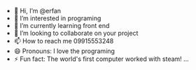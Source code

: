 - 👋 Hi, I’m @erfan
- 👀 I’m interested in programing
- 🌱 I’m currently learning front end
- 💞️ I’m looking to collaborate on your project 
- 📫 How to reach me 09915553248
- 😄 Pronouns: I love the programing
- ⚡ Fun fact: The world's first computer worked with steam! ...

<!---
erfanh2020/erfanh2020 is a ✨ special ✨ repository because its `README.md` (this file) appears on your GitHub profile.
You can click the Preview link to take a look at your changes.
--->
